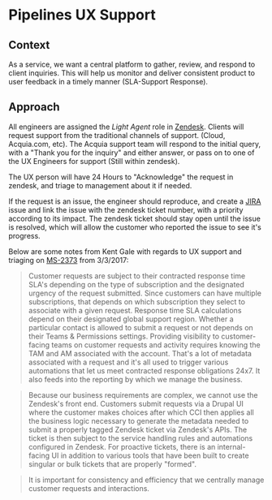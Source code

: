 # Pipelines UX Support

## Context
As a service, we want a central platform to gather, review, and respond to client inquiries. This will help us monitor and deliver consistent product to user feedback in a timely manner (SLA-Support Response).

## Approach
All engineers are assigned the _Light Agent_ role in [Zendesk](agent.acquia.com). Clients will request support from the traditional channels of support. (Cloud, Acquia.com, etc). The Acquia support team will respond to the initial query, with a  "Thank you for the inquiry" and either answer, or pass on to one of the UX Engineers for support (Still within zendesk).

The UX person will have 24 Hours to "Acknowledge" the request in zendesk, and triage to management about it if needed.

If the request is an issue, the engineer should reproduce, and create a [JIRA](backlog.acquia.com) issue and link the issue with the zendesk ticket number, with a priority according to its impact.  The zendesk ticket should stay open until the issue is resolved, which will allow the customer who reported the issue to see it's progress.

Below are some notes from Kent Gale with regards to UX support and triaging on [MS-2373](https://backlog.acquia.com/browse/MS-2373) from 3/3/2017:

> Customer requests are subject to their contracted response time SLA's depending on the type of subscription and the designated urgency of the request submitted. Since customers can have multiple subscriptions, that depends on which subscription they select to associate with a given request. Response time SLA calculations depend on their designated global support region. Whether a particular contact is allowed to submit a request or not depends on their Teams & Permissions settings. Providing visibility to customer-facing teams on customer requests and activity requires knowing the TAM and AM associated with the account. That's a lot of metadata associated with a request and it's all used to trigger various automations that let us meet contracted response obligations 24x7. It also feeds into the reporting by which we manage the business.

> Because our business requirements are complex, we cannot use the Zendesk's front end. Customers submit requests via a Drupal UI where the customer makes choices after which CCI then applies all the business logic necessary to generate the metadata needed to submit a properly tagged Zendesk ticket via Zendesk's APIs. The ticket is then subject to the service handling rules and automations configured in Zendesk. For proactive tickets, there is an internal-facing UI in addition to various tools that have been built to create singular or bulk tickets that are properly "formed".

> It is important for consistency and efficiency that we centrally manage customer requests and interactions. 

